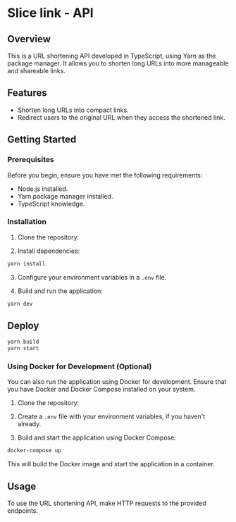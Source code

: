 
# Slice link - API

## Overview

This is a URL shortening API developed in TypeScript, using Yarn as the package manager. It allows you to shorten long URLs into more manageable and shareable links.

## Features

- Shorten long URLs into compact links.
- Redirect users to the original URL when they access the shortened link.

## Getting Started

### Prerequisites

Before you begin, ensure you have met the following requirements:

- Node.js installed.
- Yarn package manager installed.
- TypeScript knowledge.

### Installation

1. Clone the repository:

2. Install dependencies:

```sh
yarn install
```

3. Configure your environment variables in a `.env` file.

4. Build and run the application:

```sh
yarn dev
```

## Deploy

```sh
yarn build
yarn start
```

### Using Docker for Development (Optional)

You can also run the application using Docker for development. Ensure that you have Docker and Docker Compose installed on your system.

1. Clone the repository:

2. Create a `.env` file with your environment variables, if you haven't already.

3. Build and start the application using Docker Compose:

```sh
docker-compose up
```

This will build the Docker image and start the application in a container.

## Usage

To use the URL shortening API, make HTTP requests to the provided endpoints.
